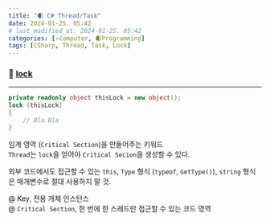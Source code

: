```yaml
---
title: "🌒 C# Thread/Task"
date: 2024-01-25. 05:42
# last_modified_at: 2024-01-25. 05:42
categories: [⭐Computer, 🌒Programming]
tags: [CSharp, Thread, Task, Lock]
---
```


### 💫 [lock](https://learn.microsoft.com/ko-kr/dotnet/csharp/language-reference/statements/lock)

---

```cs
private readonly object thisLock = new object();
lock (thisLock)
{
	// Bla Bla
}
```

임계 영역 (`Critical Section`)을 만들어주는 키워드  
`Thread`는 `lock`을 얻어야 `Critical Secion`을 생성할 수 있다.  

외부 코드에서도 접근할 수 있는 `this`, `Type` 형식 (`typeof`, `GetType()`), `string` 형식은 매개변수로 절대 사용하지 말 것.  

@ Key, 전용 개체 인스턴스  
@ `Critical Section`, 한 번에 한 스레드만 접근할 수 있는 코드 영역  
